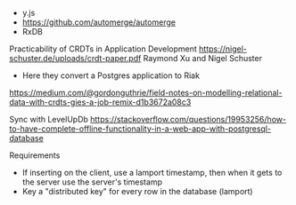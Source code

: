 

- y.js
- https://github.com/automerge/automerge
- RxDB


Practicability of CRDTs in Application Development
https://nigel-schuster.de/uploads/crdt-paper.pdf
Raymond Xu and Nigel Schuster

- Here they convert a Postgres application to Riak


https://medium.com/@gordonguthrie/field-notes-on-modelling-relational-data-with-crdts-gies-a-job-remix-d1b3672a08c3


Sync with LevelUpDb
https://stackoverflow.com/questions/19953256/how-to-have-complete-offline-functionality-in-a-web-app-with-postgresql-database


Requirements
- If inserting on the client, use a lamport timestamp, then when it gets to the server use the server's timestamp
- Key a "distributed key" for every row in the database (lamport)